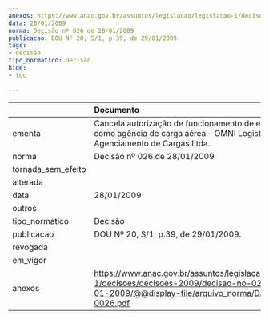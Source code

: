 ```yaml
---
anexos: https://www.anac.gov.br/assuntos/legislacao/legislacao-1/decisoes/decisoes-2009/decisao-no-026-de-28-01-2009/@@display-file/arquivo_norma/DA2009-0026.pdf
data: 28/01/2009
norma: Decisão nº 026 de 28/01/2009
publicacao: DOU Nº 20, S/1, p.39, de 29/01/2009.
tags:
- decisão
tipo_normatico: Decisão
hide: 
- toc 
 
---
```


|                    | Documento                                                                                                                                                 |
|:-------------------|:----------------------------------------------------------------------------------------------------------------------------------------------------------|
| ementa             | Cancela autorização de funcionamento de empresa como agência de carga aérea – OMNI Logistics Agenciamento de Cargas Ltda.                                 |
| norma              | Decisão nº 026 de 28/01/2009                                                                                                                              |
| tornada_sem_efeito |                                                                                                                                                           |
| alterada           |                                                                                                                                                           |
| data               | 28/01/2009                                                                                                                                                |
| outros             |                                                                                                                                                           |
| tipo_normatico     | Decisão                                                                                                                                                   |
| publicacao         | DOU Nº 20, S/1, p.39, de 29/01/2009.                                                                                                                      |
| revogada           |                                                                                                                                                           |
| em_vigor           |                                                                                                                                                           |
| anexos             | https://www.anac.gov.br/assuntos/legislacao/legislacao-1/decisoes/decisoes-2009/decisao-no-026-de-28-01-2009/@@display-file/arquivo_norma/DA2009-0026.pdf |
